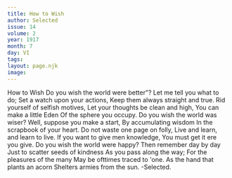 ```yaml
---
title: How to Wish
author: Selected
issue: 14
volume: 2
year: 1917
month: 7
day: VI
tags:
layout: page.njk
image:
---
```

How to Wish   Do you wish the world were better"? Let me tell you what to do;   Set a watch upon your actions,   Keep them always straight and true. Rid yourself of selfish motives,   Let your thoughts be clean and high, You can make a little Eden   Of the sphere you occupy.   Do you wish the world was wiser?   Well, suppose you make a start, By accumulating wisdom   In the scrapbook of your heart. Do not waste one page on folly,   Live and learn, and learn to live. If you want to give men knowledge,   You must get it ere you give.   Do you wish the world were happy?   Then remember day by day Just to scatter seeds of kindness As you pass along the way;   For the pleasures of the many May be ofttimes traced to 'one. As the hand that plants an acorn   Shelters armies from the sun.   -Selected.   

